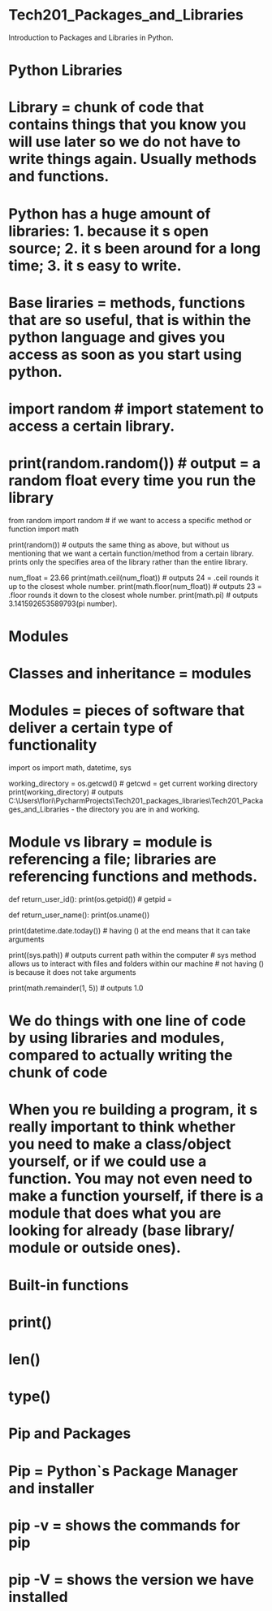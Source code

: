 # Tech201_Packages_and_Libraries
Introduction to Packages and Libraries in Python. 

# Python Libraries

# Library = chunk of code that contains things that you know you will use later so we do not have to write things again. Usually methods and functions.
# Python has a huge amount of libraries: 1. because it s open source; 2. it s been around for a long time; 3. it s easy to write.
# Base liraries = methods, functions that are so useful, that is within the python language and gives you access as soon as you start using python.

# import random # import statement to access a certain library.
#
# print(random.random()) # output = a random float every time you run the library

from random import random # if we want to access a specific method or function
import math

print(random()) # outputs the same thing as above, but without us mentioning that we want a certain function/method from a certain library. prints only the specifies area of the library rather than the entire library.

num_float = 23.66
print(math.ceil(num_float)) # outputs 24 = .ceil rounds it up to the closest whole number.
print(math.floor(num_float)) # outputs 23 = .floor rounds it down to the closest whole number.
print(math.pi) # outputs 3.141592653589793(pi number).


# Modules

# Classes and inheritance = modules
# Modules = pieces of software that deliver a certain type of functionality

import os
import math, datetime, sys

working_directory = os.getcwd() # getcwd = get current working directory
print(working_directory) # outputs C:\Users\flori\PycharmProjects\Tech201_packages_libraries\Tech201_Packages_and_Libraries - the directory you are in and working.

# Module vs library = module is referencing a file; libraries are referencing functions and methods.

def return_user_id():
    print(os.getpid()) # getpid =

def return_user_name():
    print(os.uname())


print(datetime.date.today()) # having () at the end means that it can take arguments

print((sys.path)) # outputs current path within the computer # sys method allows us to interact with files and folders within our machine # not having () is because it does not take arguments


print(math.remainder(1, 5)) # outputs 1.0


# We do things with one line of code by using libraries and modules, compared to actually writing the chunk of code

# When you re building a program, it s really important to think whether you need to make a class/object yourself, or if we could use a function. You may not even need to make a function yourself, if there is a module that does what you are looking for already (base library/ module or outside ones).


# Built-in functions

# print()
# len()
# type()


# Pip and Packages

# Pip = Python`s Package Manager and installer
# pip -v = shows the commands for pip
# pip -V = shows the version we have installed
